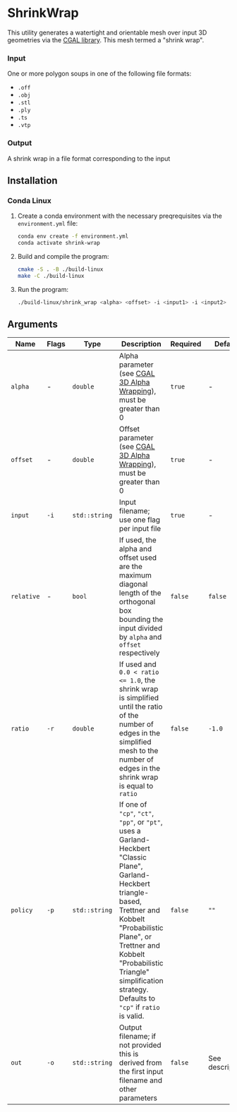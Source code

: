 # ShrinkWrap  

This utility generates a watertight and orientable mesh over input 3D geometries via the [CGAL library](https://doc.cgal.org/latest/Alpha_wrap_3/index.html).
This mesh termed a "shrink wrap".  

### Input  

One or more polygon soups in one of the following file formats:  
* `.off`  
* `.obj`  
* `.stl`  
* `.ply`  
* `.ts`  
* `.vtp`  

### Output  

A shrink wrap in a file format corresponding to the input  

## Installation  

### Conda Linux  

1. Create a conda environment with the necessary preqrequisites via the `environment.yml` file:  

    ```bash
    conda env create -f environment.yml
    conda activate shrink-wrap
    ```
    
2. Build and compile the program:  

    ```bash
    cmake -S . -B ./build-linux
    make -C ./build-linux
    ```
    
3. Run the program:  

    ```bash
    ./build-linux/shrink_wrap <alpha> <offset> -i <input1> -i <input2> ... # see Arguments below
    ```
    
## Arguments  

| Name       | Flags | Type          | Description                                                                                                                                                                                                                                                                          | Required | Default         |
|------------|-------|---------------|--------------------------------------------------------------------------------------------------------------------------------------------------------------------------------------------------------------------------------------------------------------------------------------|----------|-----------------|
| `alpha`    | -     | `double`      | Alpha parameter (see [CGAL 3D Alpha Wrapping](https://doc.cgal.org/latest/Alpha_wrap_3/index.html)), must be greater than 0                                                                                                                                                          | `true`   | -               |
| `offset`   | -     | `double`      | Offset parameter (see [CGAL 3D Alpha Wrapping](https://doc.cgal.org/latest/Alpha_wrap_3/index.html)), must be greater than 0                                                                                                                                                         | `true`   | -               |
| `input`    | `-i`  | `std::string` | Input filename; use one flag per input file                                                                                                                                                                                                                                          | `true`   | -               |
| `relative` | -     | `bool`        | If used, the alpha and offset used are the maximum diagonal length of the orthogonal box bounding the input divided by `alpha` and `offset` respectively                                                                                                                             | `false`  | `false`         |
| `ratio`    | `-r`  | `double`      | If used and `0.0 < ratio <= 1.0`, the shrink wrap is simplified until the ratio of the number of edges in the simplified mesh to the number of edges in the shrink wrap is equal to `ratio`                                                                                          | `false`  | `-1.0`          |
| `policy`   | `-p`  | `std::string` | If one of `"cp"`, `"ct"`, `"pp"`, or `"pt"`, uses a Garland-Heckbert "Classic Plane", Garland-Heckbert triangle-based, Trettner and Kobbelt "Probabilistic Plane", or Trettner and Kobbelt "Probabilistic Triangle" simplification strategy. Defaults to `"cp"` if `ratio` is valid. | `false`  | `""`            |
| `out`      | `-o`  | `std::string` | Output filename; if not provided this is derived from the first input filename and other parameters                                                                                                                                                                                  | `false`  | See description |
